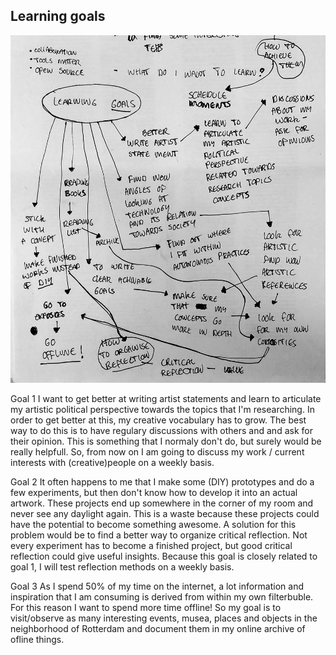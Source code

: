 ## Learning goals

![](/img/goals.jpg)

Goal 1
I want to get better at writing artist statements and learn to articulate my artistic political perspective towards the topics that I'm researching. In order to get better at this, my creative vocabulary has to grow. The best way to do this is to have regulary discussions with others and and ask for their opinion. This is something that I normaly don't do, but surely would be really helpfull. So, from now on I am going to discuss my work / current interests with (creative)people on a weekly basis.

Goal 2
It often happens to me that I make some (DIY) prototypes and do a few experiments, but then don't know how to develop it into an actual artwork. These projects end up somewhere in the corner of my room and never see any daylight again. This is a waste because these projects could have the potential to become something awesome. A solution for this problem would be to find a better way to organize critical reflection. Not every experiment has to become a finished project, but good critical reflection could give useful insights. Because this goal is closely related to goal 1, I will test reflection methods on a weekly basis.

Goal 3 
As I spend 50% of my time on the internet, a lot information and inspiration that I am consuming is derived from within my own filterbuble. For this reason I want to spend more time offline! So my goal is to visit/observe as many interesting events, musea, places and objects in the neighborhood of Rotterdam and document them in my online archive of ofline things. 




